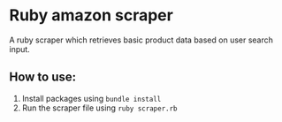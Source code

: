 # Ruby amazon scraper

A ruby scraper which retrieves basic product data based on user search input.

## How to use:
1. Install packages using `bundle install`
2. Run the scraper file using `ruby scraper.rb`

